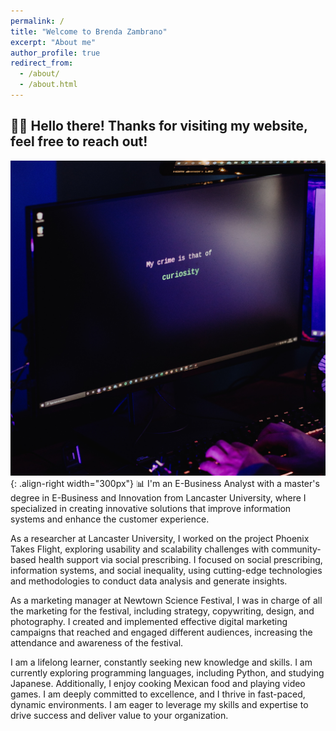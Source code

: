 ```yaml
---
permalink: /
title: "Welcome to Brenda Zambrano"
excerpt: "About me"
author_profile: true
redirect_from: 
  - /about/
  - /about.html
---
```


👋🏼 Hello there! Thanks for visiting my website, feel free to reach out!
------

![image of festival](/images/computer.jpg){: .align-right width="300px"}
📊 I'm an E-Business Analyst with a master's degree in E-Business and Innovation from Lancaster University, where I specialized in creating innovative solutions that improve information systems and enhance the customer experience.

As a researcher at Lancaster University, I worked on the project Phoenix Takes Flight, exploring usability and scalability challenges with community-based health support via social prescribing. I focused on social prescribing, information systems, and social inequality, using cutting-edge technologies and methodologies to conduct data analysis and generate insights.

As a marketing manager at Newtown Science Festival, I was in charge of all the marketing for the festival, including strategy, copywriting, design, and photography. I created and implemented effective digital marketing campaigns that reached and engaged different audiences, increasing the attendance and awareness of the festival.

I am a lifelong learner, constantly seeking new knowledge and skills. I am currently exploring programming languages, including Python, and studying Japanese. Additionally, I enjoy cooking Mexican food and playing video games. I am deeply committed to excellence, and I thrive in fast-paced, dynamic environments. I am eager to leverage my skills and expertise to drive success and deliver value to your organization.